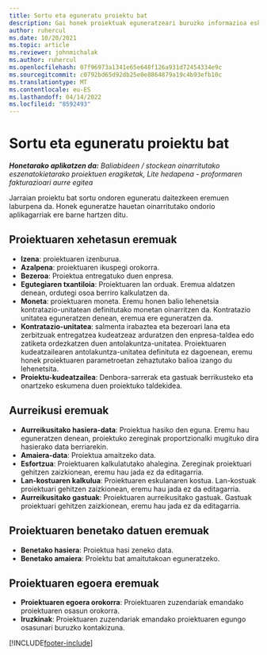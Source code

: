 ```yaml
---
title: Sortu eta eguneratu proiektu bat
description: Gai honek proiektuak eguneratzeari buruzko informazioa eskaintzen du Project Operations-en.
author: ruhercul
ms.date: 10/20/2021
ms.topic: article
ms.reviewer: johnmichalak
ms.author: ruhercul
ms.openlocfilehash: 07f96973a1341e65e648f126a931d72454334e9c
ms.sourcegitcommit: c0792bd65d92db25e0e8864879a19c4b93efb10c
ms.translationtype: MT
ms.contentlocale: eu-ES
ms.lasthandoff: 04/14/2022
ms.locfileid: "8592493"
---
```

# <a name="create-and-update-a-project"></a>Sortu eta eguneratu proiektu bat

_**Honetarako aplikatzen da:** Baliabideen / stockean oinarritutako eszenatokietarako proiektuen eragiketak, Lite hedapena - proformaren fakturazioari aurre egitea_

Jarraian proiektu bat sortu ondoren eguneratu daitezkeen eremuen laburpena da. Honek eguneratze hauetan oinarritutako ondorio aplikagarriak ere barne hartzen ditu.

## <a name="project-detail-fields"></a>Proiektuaren xehetasun eremuak

- **Izena**: proiektuaren izenburua.
- **Azalpena**: proiektuaren ikuspegi orokorra.
- **Bezeroa**: Proiektua entregatuko duen enpresa.
- **Egutegiaren txantiloia**: Proiektuaren lan orduak. Eremua aldatzen denean, ordutegi osoa berriro kalkulatzen da.
- **Moneta**: proiektuaren moneta. Eremu honen balio lehenetsia kontratazio-unitatean definitutako monetan oinarritzen da. Kontratazio unitatea eguneratzen denean, eremua ere eguneratzen da.
- **Kontratazio-unitatea**: salmenta irabaztea eta bezeroari lana eta zerbitzuak entregatzea kudeatzeaz arduratzen den enpresa-taldea edo zatiketa ordezkatzen duen antolakuntza-unitatea.  Proiektuaren kudeatzailearen antolakuntza-unitatea definituta ez dagoenean, eremu honek proiektuaren parametroetan zehaztutako balioa izango du lehenetsita.
- **Proiektu-kudeatzailea**: Denbora-sarrerak eta gastuak berrikusteko eta onartzeko eskumena duen proiektuko taldekidea.

## <a name="estimate-fields"></a>Aurreikusi eremuak

- **Aurreikusitako hasiera-data**: Proiektua hasiko den eguna. Eremu hau eguneratzen denean, proiektuko zereginak proportzionalki mugituko dira hasierako data berriarekin.
- **Amaiera-data**: Proiektua amaitzeko data.
- **Esfortzua**: Proiektuaren kalkulatutako ahalegina. Zereginak proiektuari gehitzen zaizkionean, eremu hau jada ez da editagarria.
- **Lan-kostuaren kalkulua**: Proiektuaren eskulanaren kostua. Lan-kostuak proiektuari gehitzen zaizkionean, eremu hau jada ez da editagarria.
- **Aurreikusitako gastuak**: Proiektuaren aurreikusitako gastuak. Gastuak proiektuari gehitzen zaizkionean, eremu hau jada ez da editagarria.

## <a name="project-actual-fields"></a>Proiektuaren benetako datuen eremuak
- **Benetako hasiera**: Proiektua hasi zeneko data.
- **Benetako amaiera**: Proiektu bat amaitutakoan eguneratzeko.

## <a name="project-status-fields"></a>Proiektuaren egoera eremuak

- **Proiektuaren egoera orokorra**: Proiektuaren zuzendariak emandako proiektuaren osasun orokorra.
- **Iruzkinak**: Proiektuaren zuzendariak emandako proiektuaren egungo osasunari buruzko kontakizuna.



[!INCLUDE[footer-include](../includes/footer-banner.md)]
